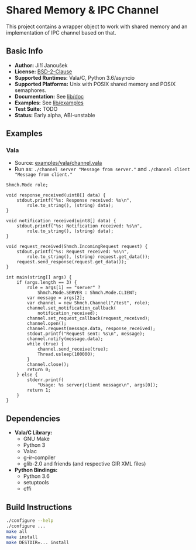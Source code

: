 Shared Memory & IPC Channel
===========================

This project contains a wrapper object to work with shared memory
and an implementation of IPC channel based on that.

Basic Info
----------

  - **Author:** Jiří Janoušek
  - **License:** [BSD-2-Clause](./LICENSE)
  - **Supported Runtimes:** Vala/C, Python 3.6/asyncio
  - **Supported Platforms:** Unix with POSIX shared memory and POSIX semaphores.
  - **Documentation:** See [lib/doc](./lib/doc)
  - **Examples:** See [lib/examples](./lib/examples)
  - **Test Suite:** TODO
  - **Status:** Early alpha, ABI-unstable

Examples
--------

### Vala

  - Source: [examples/vala/channel.vala](./examples/vala/channel.vala)
  - Run as: `./channel server "Message from server."` and
    `./channel client "Message from client."`

```vala
Shmch.Mode role;

void response_received(uint8[] data) {
    stdout.printf("%s: Response received: %s\n",
        role.to_string(), (string) data);
}

void notification_received(uint8[] data) {
    stdout.printf("%s: Notification received: %s\n",
        role.to_string(), (string) data);
}

void request_received(Shmch.IncomingRequest request) {
    stdout.printf("%s: Request received: %s\n",
        role.to_string(), (string) request.get_data());
    request.send_response(request.get_data());
}

int main(string[] args) {
    if (args.length == 3) {
        role = args[1] == "server" ?
            Shmch.Mode.SERVER : Shmch.Mode.CLIENT;
        var message = args[2];
        var channel = new Shmch.Channel("/test", role);
        channel.set_notification_callback(
            notification_received);
        channel.set_request_callback(request_received);
        channel.open();
        channel.request(message.data, response_received);
        stdout.printf("Request sent: %s\n", message);
        channel.notify(message.data);
        while (true) {
            channel.send_receive(true);
            Thread.usleep(100000);
        }
        channel.close();
        return 0;
    } else {
        stderr.printf(
            "Usage: %s server|client message\n", args[0]);
        return 1;
    }
}
```

Dependencies
-----------

  - **Vala/C Library:**
      - GNU Make
      - Python 3
      - Valac
      - g-ir-compiler
      - glib-2.0 and friends (and respective GIR XML files)
  - **Python Bindings:**
      - Python 3.6
      - setuptools
      - cffi

Build Instructions
------------------

```bash
./configure --help
./configure ...
make all
make install
make DESTDIR=... install
```

